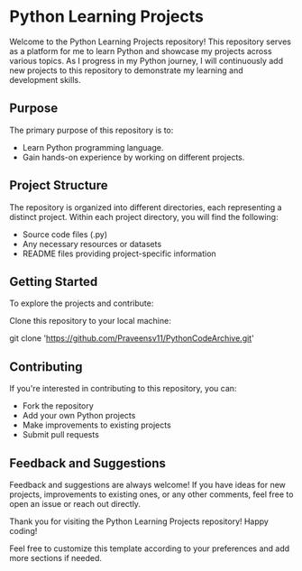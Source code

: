 # Python Learning Projects

Welcome to the Python Learning Projects repository! This repository serves as a platform for me to learn Python and showcase my projects across various topics. As I progress in my Python journey, 
I will continuously add new projects to this repository to demonstrate my learning and development skills.

## Purpose
The primary purpose of this repository is to:

- Learn Python programming language.
- Gain hands-on experience by working on different projects.

## Project Structure
The repository is organized into different directories, each representing a distinct project. Within each project directory, you will find the following:

- Source code files (.py)
- Any necessary resources or datasets
- README files providing project-specific information

## Getting Started
To explore the projects and contribute:

Clone this repository to your local machine:

   git clone 'https://github.com/Praveensv11/PythonCodeArchive.git'

## Contributing
If you're interested in contributing to this repository, you can:

- Fork the repository
- Add your own Python projects
- Make improvements to existing projects
- Submit pull requests
  
## Feedback and Suggestions
Feedback and suggestions are always welcome! If you have ideas for new projects, improvements to existing ones, or any other comments, feel free to open an issue or reach out directly.

Thank you for visiting the Python Learning Projects repository! Happy coding!

Feel free to customize this template according to your preferences and add more sections if needed.
